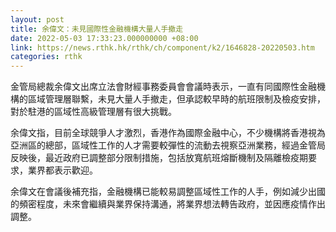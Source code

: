 ```yaml
---
layout: post
title: 余偉文：未見國際性金融機構大量人手撤走
date: 2022-05-03 17:33:23.000000000 +08:00
link: https://news.rthk.hk/rthk/ch/component/k2/1646828-20220503.htm
categories: rthk
---
```


金管局總裁余偉文出席立法會財經事務委員會會議時表示，一直有同國際性金融機構的區域管理層聯繫，未見大量人手撤走，但承認較早時的航班限制及檢疫安排，對於駐港的區域性高級管理層有很大挑戰。

余偉文指，目前全球競爭人才激烈，香港作為國際金融中心，不少機構將香港視為亞洲區的總部，區域性工作的人才需要較彈性的流動去視察亞洲業務，經過金管局反映後，最近政府已調整部分限制措施，包括放寬航班熔斷機制及隔離檢疫期要求，業界都表示歡迎。

余偉文在會議後補充指，金融機構已能較易調整區域性工作的人手，例如減少出國的頻密程度，未來會繼續與業界保持溝通，將業界想法轉告政府，並因應疫情作出調整。
